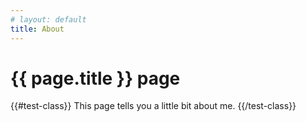 ```yaml
---
# layout: default
title: About
---
```

# {{ page.title }} page

{{#test-class}}
This page tells you a little bit about me.
{{/test-class}}